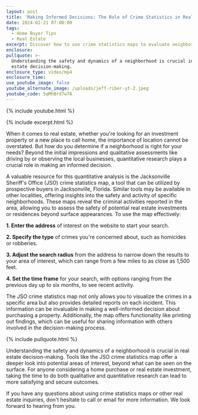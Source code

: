 ```yaml
---
layout: post
title: 'Making Informed Decisions: The Role of Crime Statistics in Real Estate'
date: 2024-02-21 07:00:00
tags:
  - Home Buyer Tips
  - Real Estate
excerpt: Discover how to use crime statistics maps to evaluate neighborhood safety.
enclosure:
pullquote: >-
  Understanding the safety and dynamics of a neighborhood is crucial in real
  estate decision-making.
enclosure_type: video/mp4
enclosure_time:
use_youtube_image: false
youtube_alternate_image: /uploads/jeff-riber-yt-2.jpeg
youtube_code: 5qMhBrd7w7A
---
```

{% include youtube.html %}

{% include excerpt.html %}

When it comes to real estate, whether you're looking for an investment property or a new place to call home, the importance of location cannot be overstated. But how do you determine if a neighborhood is right for your needs? Beyond the initial impressions and qualitative assessments like driving by or observing the local businesses, quantitative research plays a crucial role in making an informed decision.

A valuable resource for this quantitative analysis is the Jacksonville Sheriff's Office (JSO) crime statistics map, a tool that can be utilized by prospective buyers in Jacksonville, Florida. Similar tools may be available in other localities, offering insights into the safety and activity of specific neighborhoods. These maps reveal the criminal activities reported in the area, allowing you to assess the safety of potential real estate investments or residences beyond surface appearances. To use the map effectively:

**1\. Enter the address** of interest on the website to start your search.

**2\. Specify the type** of crimes you're concerned about, such as homicides or robberies.

**3\. Adjust the search radius** from the address to narrow down the results to your area of interest, which can range from a few miles to as close as 1,500 feet.

**4\. Set the time frame** for your search, with options ranging from the previous day up to six months, to see recent activity.

The JSO crime statistics map not only allows you to visualize the crimes in a specific area but also provides detailed reports on each incident. This information can be invaluable in making a well-informed decision about purchasing a property. Additionally, the map offers functionality like printing out findings, which can be useful for sharing information with others involved in the decision-making process.

{% include pullquote.html %}

Understanding the safety and dynamics of a neighborhood is crucial in real estate decision-making. Tools like the JSO crime statistics map offer a deeper look into potential areas of interest, beyond what can be seen on the surface. For anyone considering a home purchase or real estate investment, taking the time to do both qualitative and quantitative research can lead to more satisfying and secure outcomes.

If you have any questions about using crime statistics maps or other real estate inquiries, don't hesitate to call or email for more information. We look forward to hearing from you.